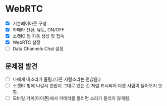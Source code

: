 # WebRTC

- [x] 기본레이아웃 구성
- [x] 카메라 전환, 뮤트, ON/OFF
- [x] 소켓IO 방 자동 생성 및 접속
- [x] WebRTC 설정
- [ ] Data Channels Chat 설정

## 문제점 발견

- [ ] 나에게 내소리가 울림.(다른 사람소리는 괜찮음.)
- [ ] 소켓IO 방에 나갈시 인원이 그대로 있는 것 처럼 표시되어 다른 사람이 들어오지 못함.
- [ ] 모바일 기계(아이폰)에서 카메라를 돌리면 소리가 들리지 않게됨.
